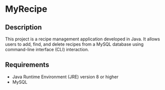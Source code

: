 # MyRecipe
## Description
This project is a recipe management application developed in Java. It allows users to add, find, and delete recipes from a MySQL database using command-line interface (CLI) interaction.

## Requirements
* Java Runtime Environment (JRE) version 8 or higher
* MySQL 



